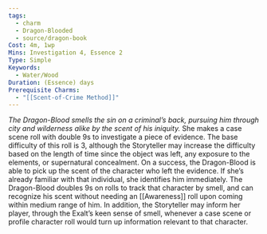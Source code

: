 ```yaml
---
tags:
  - charm
  - Dragon-Blooded
  - source/dragon-book
Cost: 4m, 1wp
Mins: Investigation 4, Essence 2
Type: Simple
Keywords:
  - Water/Wood
Duration: (Essence) days
Prerequisite Charms:
  - "[[Scent-of-Crime Method]]"
---
```

*The Dragon-Blood smells the sin on a criminal’s back, pursuing him through city and wilderness alike by the scent of his iniquity.*
She makes a case scene roll with double 9s to investigate a piece of evidence. The base difficulty of this roll is 3, although the Storyteller may increase the difficulty based on the length of time since the object was left, any exposure to the elements, or supernatural concealment. On a success, the Dragon-Blood is able to pick up the scent of the character who left the evidence. If she’s already familiar with that individual, she identifies him immediately. The Dragon-Blood doubles 9s on rolls to track that character by smell, and can recognize his scent without needing an [[Awareness]] roll upon coming within medium range of him. In addition, the Storyteller may inform her player, through the Exalt’s keen sense of smell, whenever a case scene or profile character roll would turn up information relevant to that character.
